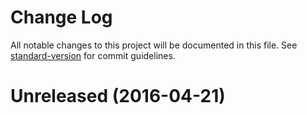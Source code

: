 # Change Log

All notable changes to this project will be documented in this file. See [standard-version](https://github.com/conventional-changelog/standard-version) for commit guidelines.

<a name="Unreleased"></a>
# Unreleased (2016-04-21)
